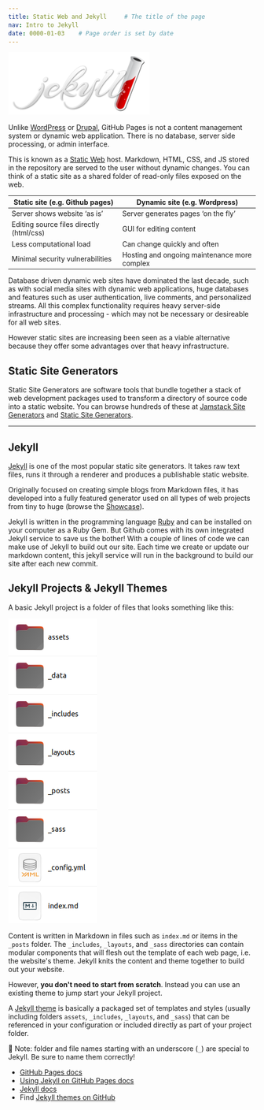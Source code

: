 ```yaml
---
title: Static Web and Jekyll     # The title of the page
nav: Intro to Jekyll
date: 0000-01-03    # Page order is set by date
---
```


![Jekyll Logo](assets/images/jekyll.png)

Unlike [WordPress](https://wordpress.com/) or [Drupal](https://www.drupal.org/), GitHub Pages is not a content management system or dynamic web application.
There is no database, server side processing, or admin interface.

This is known as a [Static Web](https://en.wikipedia.org/wiki/Static_web_page) host. 
Markdown, HTML, CSS, and JS stored in the repository are served to the user without dynamic changes.
You can think of a static site as a shared folder of read-only files exposed on the web.

| Static site (e.g. Github pages)              | Dynamic site (e.g. Wordpress)                |
| -------------------------------------------- | -------------------------------------------- |
| Server shows website ‘as is’                 | Server generates pages ‘on the fly’          |
| Editing source files directly (html/css)     | GUI for editing content                      |
| Less computational load                      | Can change quickly and often                 |
| Minimal security vulnerabilities             | Hosting and ongoing maintenance more complex |

Database driven dynamic web sites have dominated the last decade, such as with social media sites with dynamic web applications, huge databases and features such as user authentication, live comments, and personalized streams. 
All this complex functionality requires heavy server-side infrastructure and processing - which may not be necessary or desireable for all web sites.

However static sites are increasing been seen as a viable alternative because they offer some advantages over that heavy infrastructure.

## Static Site Generators

Static Site Generators are software tools that bundle together a stack of web development packages used to transform a directory of source code into a static website. You can browse hundreds of these at [Jamstack Site Generators](https://jamstack.org/generators/) and [Static Site Generators](https://staticsitegenerators.net/).

<!-- These tools typically feature: 

- a command line interface (not GUI software)
- a development server (test your site on your computer)
- simplified markup based content (e.g. Markdown)
- web templating language (e.g. YAML)
- CSS preprocessor (e.g. Sass)
- file-based data options (create content from CSVs or JSON)
- plugin extensibility (add new functionality)
-->
----------

## Jekyll

[Jekyll](https://jekyllrb.com/) is one of the most popular static site generators. It takes raw text files, runs it through a renderer and produces a publishable static website.

Originally focused on creating simple blogs from Markdown files, it has developed into a fully featured generator used on all types of web projects from tiny to huge (browse the [Showcase](https://jekyllrb.com/showcase/)).

Jekyll is written in the programming language [Ruby](https://www.ruby-lang.org/) and can be installed on your computer as a Ruby Gem. But  Github comes with its own integrated Jekyll service to save us the bother! With a couple of lines of code we can make use of Jekyll to build out our site. Each time we create or update our markdown content, this jekyll service will run in the background to build our site after each new commit.

## Jekyll Projects & Jekyll Themes

A basic Jekyll project is a folder of files that looks something like this:

![jekyll folder structure](assets/images/jekyllFolderStructure.png)

Content is written in Markdown in files such as `index.md` or items in the `_posts` folder.
The `_includes`, `_layouts`, and `_sass` directories can contain modular components that will flesh out the template of each web page, i.e. the website's theme.
Jekyll knits the content and theme together to build out your website.

However, **you don't need to start from scratch**.
Instead you can use an existing theme to jump start your Jekyll project.

A [Jekyll theme](https://jekyllrb.com/docs/themes/) is basically a packaged set of templates and styles (usually including folders `assets`, `_includes`, `_layouts`, and `_sass`) that can be referenced in your configuration or included directly as part of your project folder.

📌 Note: folder and file names starting with an underscore (`_`) are special to Jekyll. Be sure to name them correctly!

- [GitHub Pages docs](https://docs.github.com/en/free-pro-team@latest/github/working-with-github-pages)
- [Using Jekyll on GitHub Pages docs](https://docs.github.com/en/free-pro-team@latest/github/working-with-github-pages/setting-up-a-github-pages-site-with-jekyll)
- [Jekyll docs](https://jekyllrb.com/docs/)
- Find [Jekyll themes on GitHub](https://github.com/topics/jekyll-theme)

<!--
#### 💡 Key Points:

✅ `git status` shows the status of a repository.

✅ Files can be stored in a project’s working directory (which users see), the staging area (where the next commit is being built up) and the local repository (where commits are permanently recorded).

✅ `git add` puts files in the staging area.

✅ `git commit` saves the staged content as a new commit in the local repository.

✅ write a commit message that accurately describes your changes.
-->
